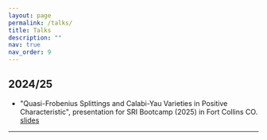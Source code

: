 ```yaml
---
layout: page
permalink: /talks/
title: Talks
description: ""
nav: true
nav_order: 9
---
```

 
## 2024/25
- "Quasi-Frobenius Splittings and Calabi-Yau Varieties in Positive Characteristic", presentation for SRI Bootcamp (2025) in Fort Collins CO. [slides](/assets/pdf/SRI_talk.pdf)

---